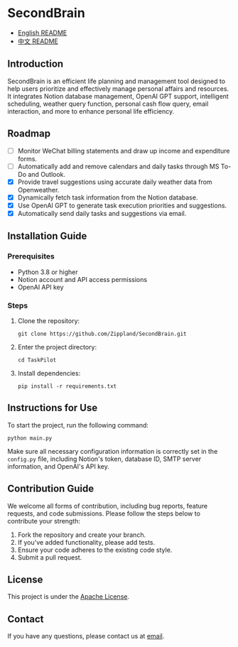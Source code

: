 # SecondBrain

- [English README](README_EN.md)
- [中文 README](README.md)

## Introduction
SecondBrain is an efficient life planning and management tool designed to help users prioritize and effectively manage personal affairs and resources. It integrates Notion database management, OpenAI GPT support, intelligent scheduling, weather query function, personal cash flow query, email interaction, and more to enhance personal life efficiency.

## Roadmap
- [ ] Monitor WeChat billing statements and draw up income and expenditure forms.
- [ ] Automatically add and remove calendars and daily tasks through MS To-Do and Outlook.
- [X] Provide travel suggestions using accurate daily weather data from Openweather.
- [X] Dynamically fetch task information from the Notion database.
- [X] Use OpenAI GPT to generate task execution priorities and suggestions.
- [X] Automatically send daily tasks and suggestions via email.

## Installation Guide

### Prerequisites
- Python 3.8 or higher
- Notion account and API access permissions
- OpenAI API key

### Steps
1. Clone the repository:
   ```
   git clone https://github.com/Zippland/SecondBrain.git
   ```
2. Enter the project directory:
   ```
   cd TaskPilot
   ```
3. Install dependencies:
   ```
   pip install -r requirements.txt
   ```

## Instructions for Use
To start the project, run the following command:
```
python main.py
```
Make sure all necessary configuration information is correctly set in the `config.py` file, including Notion's token, database ID, SMTP server information, and OpenAI's API key.

## Contribution Guide
We welcome all forms of contribution, including bug reports, feature requests, and code submissions. Please follow the steps below to contribute your strength:
1. Fork the repository and create your branch.
2. If you've added functionality, please add tests.
3. Ensure your code adheres to the existing code style.
4. Submit a pull request.

## License
This project is under the [Apache License](LICENSE).

## Contact
If you have any questions, please contact us at [email](mailto:zihan.jian@outlook.com).